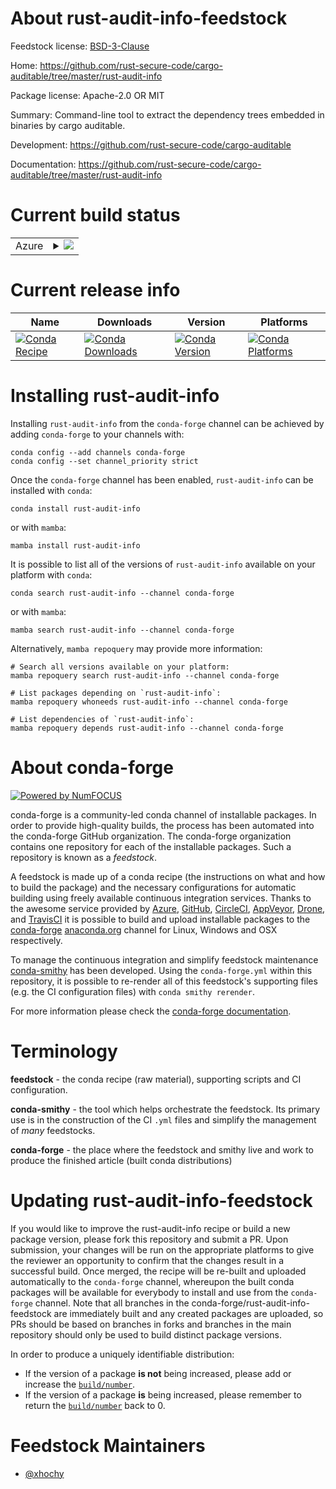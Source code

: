 About rust-audit-info-feedstock
===============================

Feedstock license: [BSD-3-Clause](https://github.com/conda-forge/rust-audit-info-feedstock/blob/main/LICENSE.txt)

Home: https://github.com/rust-secure-code/cargo-auditable/tree/master/rust-audit-info

Package license: Apache-2.0 OR MIT

Summary: Command-line tool to extract the dependency trees embedded in binaries by cargo auditable.

Development: https://github.com/rust-secure-code/cargo-auditable

Documentation: https://github.com/rust-secure-code/cargo-auditable/tree/master/rust-audit-info

Current build status
====================


<table>
    
  <tr>
    <td>Azure</td>
    <td>
      <details>
        <summary>
          <a href="https://dev.azure.com/conda-forge/feedstock-builds/_build/latest?definitionId=25952&branchName=main">
            <img src="https://dev.azure.com/conda-forge/feedstock-builds/_apis/build/status/rust-audit-info-feedstock?branchName=main">
          </a>
        </summary>
        <table>
          <thead><tr><th>Variant</th><th>Status</th></tr></thead>
          <tbody><tr>
              <td>linux_64</td>
              <td>
                <a href="https://dev.azure.com/conda-forge/feedstock-builds/_build/latest?definitionId=25952&branchName=main">
                  <img src="https://dev.azure.com/conda-forge/feedstock-builds/_apis/build/status/rust-audit-info-feedstock?branchName=main&jobName=linux&configuration=linux%20linux_64_" alt="variant">
                </a>
              </td>
            </tr><tr>
              <td>osx_64</td>
              <td>
                <a href="https://dev.azure.com/conda-forge/feedstock-builds/_build/latest?definitionId=25952&branchName=main">
                  <img src="https://dev.azure.com/conda-forge/feedstock-builds/_apis/build/status/rust-audit-info-feedstock?branchName=main&jobName=osx&configuration=osx%20osx_64_" alt="variant">
                </a>
              </td>
            </tr><tr>
              <td>win_64</td>
              <td>
                <a href="https://dev.azure.com/conda-forge/feedstock-builds/_build/latest?definitionId=25952&branchName=main">
                  <img src="https://dev.azure.com/conda-forge/feedstock-builds/_apis/build/status/rust-audit-info-feedstock?branchName=main&jobName=win&configuration=win%20win_64_" alt="variant">
                </a>
              </td>
            </tr>
          </tbody>
        </table>
      </details>
    </td>
  </tr>
</table>

Current release info
====================

| Name | Downloads | Version | Platforms |
| --- | --- | --- | --- |
| [![Conda Recipe](https://img.shields.io/badge/recipe-rust--audit--info-green.svg)](https://anaconda.org/conda-forge/rust-audit-info) | [![Conda Downloads](https://img.shields.io/conda/dn/conda-forge/rust-audit-info.svg)](https://anaconda.org/conda-forge/rust-audit-info) | [![Conda Version](https://img.shields.io/conda/vn/conda-forge/rust-audit-info.svg)](https://anaconda.org/conda-forge/rust-audit-info) | [![Conda Platforms](https://img.shields.io/conda/pn/conda-forge/rust-audit-info.svg)](https://anaconda.org/conda-forge/rust-audit-info) |

Installing rust-audit-info
==========================

Installing `rust-audit-info` from the `conda-forge` channel can be achieved by adding `conda-forge` to your channels with:

```
conda config --add channels conda-forge
conda config --set channel_priority strict
```

Once the `conda-forge` channel has been enabled, `rust-audit-info` can be installed with `conda`:

```
conda install rust-audit-info
```

or with `mamba`:

```
mamba install rust-audit-info
```

It is possible to list all of the versions of `rust-audit-info` available on your platform with `conda`:

```
conda search rust-audit-info --channel conda-forge
```

or with `mamba`:

```
mamba search rust-audit-info --channel conda-forge
```

Alternatively, `mamba repoquery` may provide more information:

```
# Search all versions available on your platform:
mamba repoquery search rust-audit-info --channel conda-forge

# List packages depending on `rust-audit-info`:
mamba repoquery whoneeds rust-audit-info --channel conda-forge

# List dependencies of `rust-audit-info`:
mamba repoquery depends rust-audit-info --channel conda-forge
```


About conda-forge
=================

[![Powered by
NumFOCUS](https://img.shields.io/badge/powered%20by-NumFOCUS-orange.svg?style=flat&colorA=E1523D&colorB=007D8A)](https://numfocus.org)

conda-forge is a community-led conda channel of installable packages.
In order to provide high-quality builds, the process has been automated into the
conda-forge GitHub organization. The conda-forge organization contains one repository
for each of the installable packages. Such a repository is known as a *feedstock*.

A feedstock is made up of a conda recipe (the instructions on what and how to build
the package) and the necessary configurations for automatic building using freely
available continuous integration services. Thanks to the awesome service provided by
[Azure](https://azure.microsoft.com/en-us/services/devops/), [GitHub](https://github.com/),
[CircleCI](https://circleci.com/), [AppVeyor](https://www.appveyor.com/),
[Drone](https://cloud.drone.io/welcome), and [TravisCI](https://travis-ci.com/)
it is possible to build and upload installable packages to the
[conda-forge](https://anaconda.org/conda-forge) [anaconda.org](https://anaconda.org/)
channel for Linux, Windows and OSX respectively.

To manage the continuous integration and simplify feedstock maintenance
[conda-smithy](https://github.com/conda-forge/conda-smithy) has been developed.
Using the ``conda-forge.yml`` within this repository, it is possible to re-render all of
this feedstock's supporting files (e.g. the CI configuration files) with ``conda smithy rerender``.

For more information please check the [conda-forge documentation](https://conda-forge.org/docs/).

Terminology
===========

**feedstock** - the conda recipe (raw material), supporting scripts and CI configuration.

**conda-smithy** - the tool which helps orchestrate the feedstock.
                   Its primary use is in the construction of the CI ``.yml`` files
                   and simplify the management of *many* feedstocks.

**conda-forge** - the place where the feedstock and smithy live and work to
                  produce the finished article (built conda distributions)


Updating rust-audit-info-feedstock
==================================

If you would like to improve the rust-audit-info recipe or build a new
package version, please fork this repository and submit a PR. Upon submission,
your changes will be run on the appropriate platforms to give the reviewer an
opportunity to confirm that the changes result in a successful build. Once
merged, the recipe will be re-built and uploaded automatically to the
`conda-forge` channel, whereupon the built conda packages will be available for
everybody to install and use from the `conda-forge` channel.
Note that all branches in the conda-forge/rust-audit-info-feedstock are
immediately built and any created packages are uploaded, so PRs should be based
on branches in forks and branches in the main repository should only be used to
build distinct package versions.

In order to produce a uniquely identifiable distribution:
 * If the version of a package **is not** being increased, please add or increase
   the [``build/number``](https://docs.conda.io/projects/conda-build/en/latest/resources/define-metadata.html#build-number-and-string).
 * If the version of a package **is** being increased, please remember to return
   the [``build/number``](https://docs.conda.io/projects/conda-build/en/latest/resources/define-metadata.html#build-number-and-string)
   back to 0.

Feedstock Maintainers
=====================

* [@xhochy](https://github.com/xhochy/)

